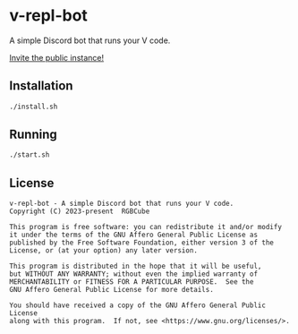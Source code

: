 # v-repl-bot

A simple Discord bot that runs your V code.

[Invite the public instance!](https://discord.com/api/oauth2/authorize?client_id=1069656041635192862&permissions=274878024704&scope=applications.commands%20bot)

## Installation

```sh
./install.sh
```

## Running

```sh
./start.sh
```

## License

```
v-repl-bot - A simple Discord bot that runs your V code.
Copyright (C) 2023-present  RGBCube

This program is free software: you can redistribute it and/or modify
it under the terms of the GNU Affero General Public License as
published by the Free Software Foundation, either version 3 of the
License, or (at your option) any later version.

This program is distributed in the hope that it will be useful,
but WITHOUT ANY WARRANTY; without even the implied warranty of
MERCHANTABILITY or FITNESS FOR A PARTICULAR PURPOSE.  See the
GNU Affero General Public License for more details.

You should have received a copy of the GNU Affero General Public License
along with this program.  If not, see <https://www.gnu.org/licenses/>.
```
